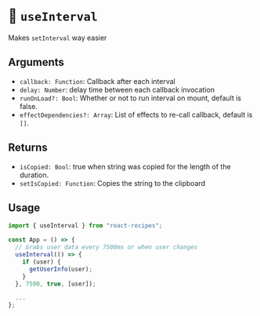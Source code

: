 # 🍦 `useInterval`

Makes `setInterval` way easier

## Arguments

- `callback: Function`: Callback after each interval
- `delay: Number`: delay time between each callback invocation
- `runOnLoad?: Bool`: Whether or not to run interval on mount, default is false.
- `effectDependencies?: Array`: List of effects to re-call callback, default is `[]`.

## Returns

- `isCopied: Bool`: true when string was copied for the length of the duration.
- `setIsCopied: Function`: Copies the string to the clipboard

## Usage

```js
import { useInterval } from "react-recipes";

const App = () => {
  // Grabs user data every 7500ms or when user changes
  useInterval(() => {
    if (user) {
      getUserInfo(user);
    }
  }, 7500, true, [user]);

  ...
};
```